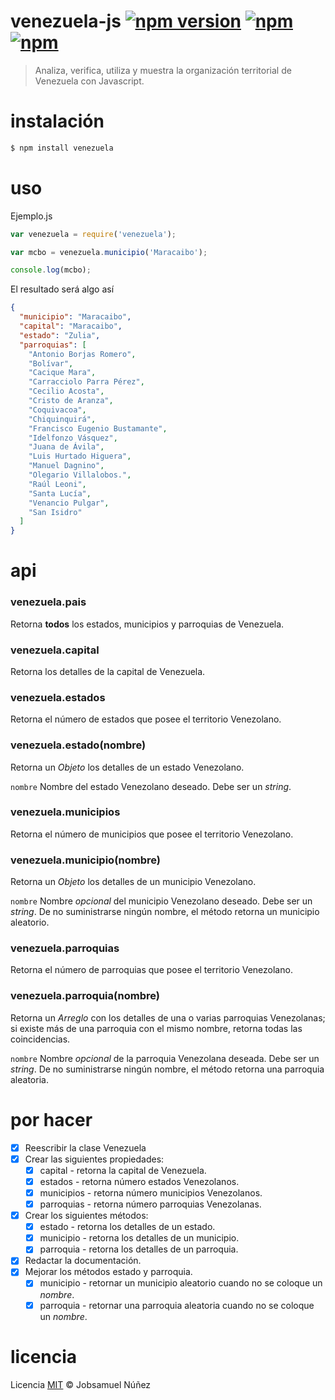 # venezuela-js [![npm version](https://badge.fury.io/js/venezuela.svg)](http://badge.fury.io/js/venezuela) [![npm](https://img.shields.io/npm/dt/venezuela.svg)]() [![npm](https://img.shields.io/npm/l/venezuela.svg)]()

> Analiza, verifica, utiliza y muestra la organización territorial de Venezuela con Javascript.

# instalación

```bash
$ npm install venezuela
```

# uso

Ejemplo.js
```js
var venezuela = require('venezuela');

var mcbo = venezuela.municipio('Maracaibo');

console.log(mcbo);
```

El resultado será algo así

```json
{
  "municipio": "Maracaibo",
  "capital": "Maracaibo",
  "estado": "Zulia",
  "parroquias": [
    "Antonio Borjas Romero",
    "Bolívar",
    "Cacique Mara",
    "Carracciolo Parra Pérez",
    "Cecilio Acosta",
    "Cristo de Aranza",
    "Coquivacoa",
    "Chiquinquirá",
    "Francisco Eugenio Bustamante",
    "Idelfonzo Vásquez",
    "Juana de Ávila",
    "Luis Hurtado Higuera",
    "Manuel Dagnino",
    "Olegario Villalobos.",
    "Raúl Leoni",
    "Santa Lucía",
    "Venancio Pulgar",
    "San Isidro"
  ]
}
```

# api

### venezuela.pais

Retorna **todos** los estados, municipios y parroquias de Venezuela.

### venezuela.capital

Retorna los detalles de la capital de Venezuela.

### venezuela.estados

Retorna el número de estados que posee el territorio Venezolano.

### venezuela.estado(nombre)

Retorna un *Objeto* los detalles de un estado Venezolano.

`nombre` Nombre del estado Venezolano deseado. Debe ser un *string*.

### venezuela.municipios

Retorna el número de municipios que posee el territorio Venezolano.

### venezuela.municipio(nombre)

Retorna un *Objeto* los detalles de un municipio Venezolano.

`nombre` Nombre *opcional* del municipio Venezolano deseado. Debe ser un *string*. De no suministrarse ningún nombre, el método retorna un municipio aleatorio.

### venezuela.parroquias

Retorna el número de parroquias que posee el territorio Venezolano.

### venezuela.parroquia(nombre)

Retorna un *Arreglo* con los detalles de una o varias parroquias Venezolanas; si existe más de una parroquia con el mismo nombre, retorna todas las coincidencias.

`nombre` Nombre *opcional* de la parroquia Venezolana deseada. Debe ser un *string*. De no suministrarse ningún nombre, el método retorna una parroquia aleatoria.

# por hacer

- [x] Reescribir la clase Venezuela
- [x] Crear las siguientes propiedades:
    - [x] capital - retorna la capital de Venezuela.
    - [x] estados - retorna número estados Venezolanos.
    - [x] municipios - retorna número municipios Venezolanos.
    - [x] parroquias - retorna número parroquias Venezolanas.
- [x] Crear los siguientes métodos:
    - [x] estado - retorna los detalles de un estado.
    - [x] municipio - retorna los detalles de un municipio.
    - [x] parroquia - retorna los detalles de un parroquia.
- [x] Redactar la documentación.
- [x] Mejorar los métodos estado y parroquia.
    - [x] municipio - retornar un municipio aleatorio cuando no se coloque un *nombre*.
    - [x] parroquia - retornar una parroquia aleatoria cuando no se coloque un *nombre*.

# licencia

Licencia [MIT](http://opensource.org/licenses/MIT) :copyright: Jobsamuel Núñez
